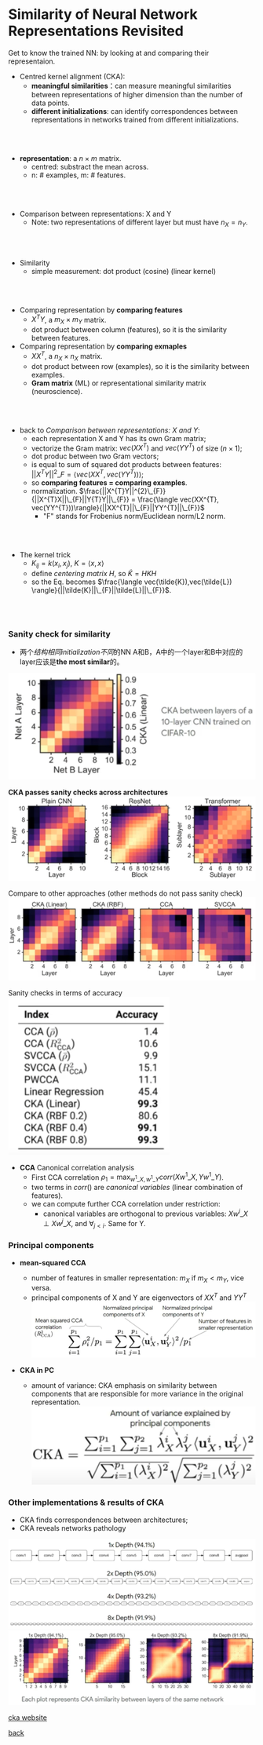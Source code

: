 # Similarity of Neural Network Representations Revisited

Get to know the trained NN: by looking at and comparing their representaion.

- Centred kernel alignment (CKA):
    - **meaningful similarities**：can measure meaningful similarities between representations of higher dimension than the number of data points.
    - **different initializations**: can identify correspondences between representations in networks trained from different initializations. 
<br>
<br>

- **representation**: a $n \times m$ matrix.
    - centred: substract the mean across.
    - n: # examples, m: # features.
<br>
<br>

- Comparison between representations: X and Y
    - Note: two representations of different layer but must have $n_{X} = n_{Y}$. 
<br>
<br>

- Similarity
    - simple measurement: dot product (cosine) (linear kernel)
<br>
<br>

- Comparing representation by **comparing features**
    - $X^{T}Y$, a $m_{X} \times m_{Y}$ matrix.
    - dot product between column (features), so it is the similarity between features.
- Comparing representation by **comparing exmaples**
    - $XX^{T}$, a $n_{X} \times n_{X}$ matrix.
    - dot product between row (examples), so it is the similarity between examples.
    - **Gram matrix** (ML) or representational similarity matrix (neuroscience).
<br>
<br>

- back to *Comparison between representations: X and Y*: 
    - each representation X and Y has its own Gram matrix;
    - vectorize the Gram matrix: $vec(XX^{T})$ and $vec(YY^{T})$ of size $(n \times 1)$;
    - dot produc between two Gram vectors;
    - is equal to sum of squared dot products between features: $||X^{T}Y||^{2}\_{F} = \langle vec(XX^{T}, vec(YY^{T}))\rangle$;
    - so **comparing features = comparing examples**.
    - normalization. $\frac{||X^{T}Y||^{2}\_{F}}{||X^{T}X||\_{F}||Y{T}Y||\_{F}} = \frac{\langle vec(XX^{T}, vec(YY^{T}))\rangle}{||XX^{T}||\_{F}||YY^{T}||\_{F}}$
        - "F" stands for Frobenius norm/Euclidean norm/L2 norm.
<br>
<br>

- The kernel trick
    - $K_{ij} = k(x_{i},x_{j})$, $K = \langle x,x \rangle$
    - define *centering matrix* $H$, so $\tilde{K} = HKH$
    - so the Eq. becomes $\frac{\langle vec(\tilde{K}),vec(\tilde{L}) \rangle}{||\tilde{K}||\_{F}||\tilde{L}||\_{F}}$.
<br>
<br>

### Sanity check for similarity

- 两个*结构相同initialization不同*的NN A和B，A中的一个layer和B中对应的layer应该是**the most similar**的。

![cka1](cka1.PNG)

**CKA passes sanity checks across architectures** <br>
![cka2](cka2.PNG)

Compare to other approaches (other methods do not pass sanity check) <br>
![cka3](cka3.PNG)

Sanity checks in terms of accuracy <br>
![cka4](cka4.PNG)

- **CCA** Canonical correlation analysis
    - First CCA correlation $\rho_{1} = \max_{w^{1}\_{X},w^{1}\_{Y}} corr(Xw^{1}\_{X},Yw^{1}\_{Y})$.
    - two terms in $corr()$ are *canonical variables* (linear combination of features).
    - we can compute further CCA correlation under restriction:
        - canonical variables are orthogonal to previous variables: $Xw^{i}\_{X} \perp Xw^{j}\_{X}$, and $\forall_{j<i}$. Same for Y.

### Principal components

- **mean-squared CCA**
    - number of features in smaller representation: $m_{X}$ if $m_{X} < m_{Y}$, vice versa.
    - principal components of X and Y are eigenvectors of $XX^{T}$ and $YY^{T}$
![cca](cca.PNG)

- **CKA in PC**
    - amount of variance: CKA emphasis on similarity between components that are responsible for more variance in the original representation.
![cka5](cka5.PNG)


### Other implementations & results of CKA

- CKA finds correspondences between architectures;
- CKA reveals networks pathology

![cka6](cka6.PNG)
![cka7](cka7.PNG)

[cka website](https://cka-similarity.github.io/)

[back](https://github.com/YHJYH/Machine_Learning/blob/main/projects/Master_Thesis/papers/refs.md#content)
